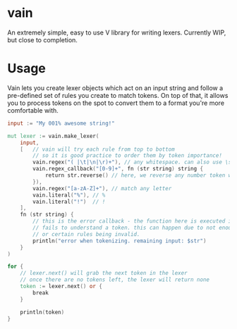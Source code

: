 # vain
An extremely simple, easy to use V library for writing lexers.
Currently WIP, but close to completion.

# Usage
Vain lets you create lexer objects which act on an input string and follow a pre-defined set of rules you create to match tokens. On top of that, it allows you to process tokens on the spot to convert them to a format you're more comfortable with.

```v
input := "My 001% awesome string!"

mut lexer := vain.make_lexer(
    input,
    [   // vain will try each rule from top to bottom
        // so it is good practice to order them by token importance!
        vain.regex("( |\t|\n|\r)+"), // any whitespace. can also use \s+ instead
        vain.regex_callback("[0-9]+", fn (str string) string {
            return str.reverse() // here, we reverse any number token we match
        }),
        vain.regex("[a-zA-Z]+"), // match any letter
        vain.literal("%"), // %
        vain.literal("!")  // !
    ],
    fn (str string) {
        // this is the error callback - the function here is executed if the lexer
        // fails to understand a token. this can happen due to not enough rules,
        // or certain rules being invalid.
        println("error when tokenizing. remaining input: $str") 
    }
)

for {
    // lexer.next() will grab the next token in the lexer
    // once there are no tokens left, the lexer will return none
    token := lexer.next() or {
        break
    }

    println(token)
}
```

